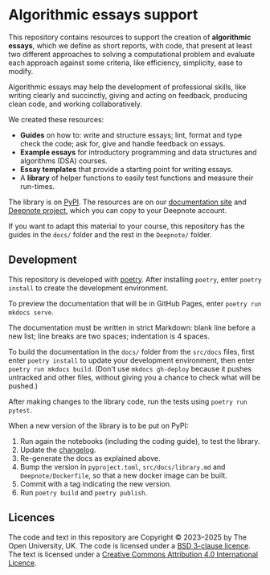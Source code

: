 # Algorithmic essays support

This repository contains resources to support the creation of **algorithmic essays**,
which we define as short reports, with code, that present at least two different
approaches to solving a computational problem and evaluate each approach against
some criteria, like efficiency, simplicity, ease to modify.

Algorithmic essays may help the development of professional skills,
like writing clearly and succinctly, giving and acting on feedback,
producing clean code, and working collaboratively.

We created these resources:
- **Guides** on how to: write and structure essays;
  lint, format and type check the code; ask for, give and handle feedback on essays.
- **Example essays** for introductory programming
  and data structures and algorithms (DSA) courses.
- **Essay templates** that provide a starting point for writing essays.
- A **library** of helper functions to easily test functions and measure their run-times.

The library is on [PyPI](https://pypi.org/project/algoesup).
The resources are on our [documentation site](https://dsa-ou.github.io/algoesup) and
[Deepnote project](https://deepnote.com/workspace/lpsae-cc66-cd5cf5e4-ca6e-49d8-b6ee-dbbf202143d3/project/Algorithmic-Essays-acd23b74-5d63-4ef4-a991-3b8a049ddf6b/notebook/example-jewels-21dfeb1e2a8c4abd8ffb5d9ab40bef40),
which you can copy to your Deepnote account.

If you want to adapt this material to your course, this repository has
the guides in the `docs/` folder and the rest in the `Deepnote/` folder.

## Development
This repository is developed with [poetry](https://python-poetry.org).
After installing `poetry`, enter `poetry install` to create the development environment.

To preview the documentation that will be in GitHub Pages, enter `poetry run mkdocs serve`.

The documentation must be written in strict Markdown:
blank line before a new list; line breaks are two spaces; indentation is 4 spaces.

To build the documentation in the `docs/` folder from the `src/docs` files, first enter
`poetry install` to update your development environment, then
enter `poetry run mkdocs build`.
(Don't use `mkdocs gh-deploy` because it pushes untracked and other files,
without giving you a chance to check what will be pushed.)

After making changes to the library code, run the tests using `poetry run pytest`.

When a new version of the library is to be put on PyPI:

1. Run again the notebooks (including the coding guide), to test the library.
2. Update the [changelog](CHANGELOG.md).
3. Re-generate the docs as explained above.
4. Bump the version in `pyproject.toml`, `src/docs/library.md` and `Deepnote/Dockerfile`,
   so that a new docker image can be built.
5. Commit with a tag indicating the new version.
6. Run `poetry build` and `poetry publish`.

## Licences

The code and text in this repository are
Copyright © 2023–2025 by The Open University, UK.
The code is licensed under a [BSD 3-clause licence](LICENSE).
The text is licensed under a
[Creative Commons Attribution 4.0 International Licence](http://creativecommons.org/licenses/by/4.0).

